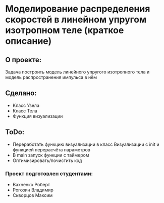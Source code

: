 # Моделирование распределения скоростей в линейном упругом изотропном теле (краткое описание)

## О проекте:
Задача построить модель линейного упругого изотропного тела и модель распространения импульса в нём
## Сделано:
* Класс Узела
* Класс Тела
* Функция визуализации
## ToDo:
* Переработать функцию визуализации в класс Визуализации с init и функцией перерасчёта параметров
* В main запуск функции с таймером
* Оптимизировать/почистить код

### Проект подготовлен студентами:
* Вахненко Роберт
* Рогозин Владимир
* Скворцов Максим

